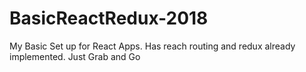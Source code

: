 # BasicReactRedux-2018
My Basic Set up for React Apps.  Has reach routing and redux already implemented.  Just Grab and Go
